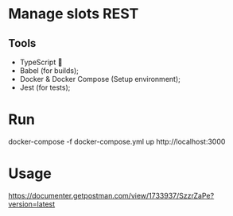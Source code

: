 # Manage slots REST

## Tools

- TypeScript 💙
- Babel (for builds);
- Docker & Docker Compose (Setup environment);
- Jest (for tests);


# Run
  docker-compose -f docker-compose.yml up
  http://localhost:3000


# Usage

https://documenter.getpostman.com/view/1733937/SzzrZaPe?version=latest



